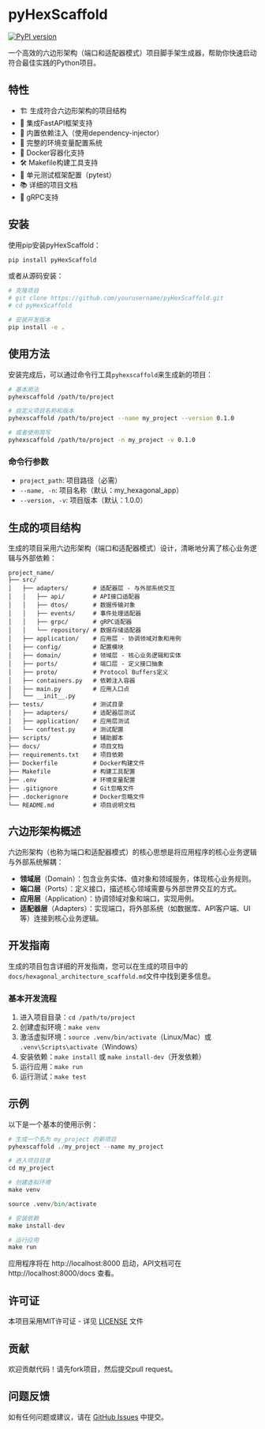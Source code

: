 # pyHexScaffold

[![PyPI version](https://badge.fury.io/py/pyHexScaffold.svg)](https://badge.fury.io/py/pyHexScaffold)

一个高效的六边形架构（端口和适配器模式）项目脚手架生成器，帮助你快速启动符合最佳实践的Python项目。

## 特性

- 🏗️ 生成符合六边形架构的项目结构
- 🚀 集成FastAPI框架支持
- 💉 内置依赖注入（使用dependency-injector）
- 🔧 完整的环境变量配置系统
- 🐳 Docker容器化支持
- 🛠️ Makefile构建工具支持
- 🧪 单元测试框架配置（pytest）
- 📚 详细的项目文档
- 🔧 gRPC支持

## 安装

使用pip安装pyHexScaffold：

```bash
pip install pyHexScaffold
```

或者从源码安装：

```bash
# 克隆项目
# git clone https://github.com/yourusername/pyHexScaffold.git
# cd pyHexScaffold

# 安装开发版本
pip install -e .
```

## 使用方法

安装完成后，可以通过命令行工具`pyhexscaffold`来生成新的项目：

```bash
# 基本用法
pyhexscaffold /path/to/project

# 自定义项目名称和版本
pyhexscaffold /path/to/project --name my_project --version 0.1.0

# 或者使用简写
pyhexscaffold /path/to/project -n my_project -v 0.1.0
```

### 命令行参数

- `project_path`: 项目路径（必需）
- `--name, -n`: 项目名称（默认：my_hexagonal_app）
- `--version, -v`: 项目版本（默认：1.0.0）

## 生成的项目结构

生成的项目采用六边形架构（端口和适配器模式）设计，清晰地分离了核心业务逻辑与外部依赖：

```
project_name/
├── src/
│   ├── adapters/       # 适配器层 - 与外部系统交互
│   │   ├── api/        # API接口适配器
│   │   ├── dtos/       # 数据传输对象
│   │   ├── events/     # 事件处理适配器
│   │   ├── grpc/       # gRPC适配器
│   │   └── repository/ # 数据存储适配器
│   ├── application/    # 应用层 - 协调领域对象和用例
│   ├── config/         # 配置模块
│   ├── domain/         # 领域层 - 核心业务逻辑和实体
│   ├── ports/          # 端口层 - 定义接口抽象
│   ├── proto/          # Protocol Buffers定义
│   ├── containers.py   # 依赖注入容器
│   ├── main.py         # 应用入口点
│   └── __init__.py
├── tests/              # 测试目录
│   ├── adapters/       # 适配器层测试
│   ├── application/    # 应用层测试
│   └── conftest.py     # 测试配置
├── scripts/            # 辅助脚本
├── docs/               # 项目文档
├── requirements.txt    # 项目依赖
├── Dockerfile          # Docker构建文件
├── Makefile            # 构建工具配置
├── .env                # 环境变量配置
├── .gitignore          # Git忽略文件
├── .dockerignore       # Docker忽略文件
└── README.md           # 项目说明文档
```

## 六边形架构概述

六边形架构（也称为端口和适配器模式）的核心思想是将应用程序的核心业务逻辑与外部系统解耦：

- **领域层**（Domain）：包含业务实体、值对象和领域服务，体现核心业务规则。
- **端口层**（Ports）：定义接口，描述核心领域需要与外部世界交互的方式。
- **应用层**（Application）：协调领域对象和端口，实现用例。
- **适配器层**（Adapters）：实现端口，将外部系统（如数据库、API客户端、UI等）连接到核心业务逻辑。

## 开发指南

生成的项目包含详细的开发指南，您可以在生成的项目中的`docs/hexagonal_architecture_scaffold.md`文件中找到更多信息。

### 基本开发流程

1. 进入项目目录：`cd /path/to/project`
2. 创建虚拟环境：`make venv`
3. 激活虚拟环境：`source .venv/bin/activate`（Linux/Mac）或 `.venv\Scripts\activate`（Windows）
4. 安装依赖：`make install` 或 `make install-dev`（开发依赖）
5. 运行应用：`make run`
6. 运行测试：`make test`

## 示例

以下是一个基本的使用示例：

```python
# 生成一个名为 my_project 的新项目
pyhexscaffold ./my_project --name my_project

# 进入项目目录
cd my_project

# 创建虚拟环境
make venv

source .venv/bin/activate

# 安装依赖
make install-dev

# 运行应用
make run
```

应用程序将在 http://localhost:8000 启动，API文档可在 http://localhost:8000/docs 查看。

## 许可证

本项目采用MIT许可证 - 详见 [LICENSE](LICENSE) 文件

## 贡献

欢迎贡献代码！请先fork项目，然后提交pull request。

## 问题反馈

如有任何问题或建议，请在 [GitHub Issues](https://github.com/yourusername/pyHexScaffold/issues) 中提交。
